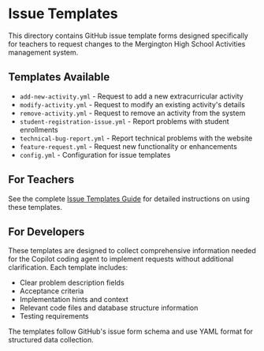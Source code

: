 # Issue Templates

This directory contains GitHub issue template forms designed specifically for teachers to request changes to the Mergington High School Activities management system.

## Templates Available

- `add-new-activity.yml` - Request to add a new extracurricular activity
- `modify-activity.yml` - Request to modify an existing activity's details  
- `remove-activity.yml` - Request to remove an activity from the system
- `student-registration-issue.yml` - Report problems with student enrollments
- `technical-bug-report.yml` - Report technical problems with the website
- `feature-request.yml` - Request new functionality or enhancements
- `config.yml` - Configuration for issue templates

## For Teachers

See the complete [Issue Templates Guide](../docs/issue-templates-guide.md) for detailed instructions on using these templates.

## For Developers

These templates are designed to collect comprehensive information needed for the Copilot coding agent to implement requests without additional clarification. Each template includes:

- Clear problem description fields
- Acceptance criteria 
- Implementation hints and context
- Relevant code files and database structure information
- Testing requirements

The templates follow GitHub's issue form schema and use YAML format for structured data collection.